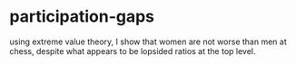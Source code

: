 # participation-gaps
using extreme value theory, I show that women are not worse than men at chess, despite what appears to be lopsided ratios at the top level.
